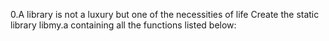 0.A library is not a luxury but one of the necessities of life
Create the static library libmy.a containing all the functions listed below:

